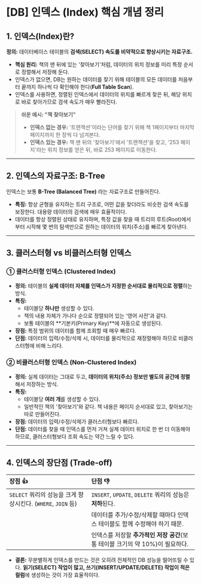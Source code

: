 # [DB] 인덱스 (Index) 핵심 개념 정리

## 1. 인덱스(Index)란?

**정의:** 데이터베이스 테이블의 **검색(SELECT) 속도를 비약적으로 향상시키는 자료구조.**

-   **핵심 원리:** 책의 맨 뒤에 있는 '찾아보기'처럼, 데이터의 위치 정보를 미리 특정 순서로 정렬해서 저장해 둔다.
-   인덱스가 없으면, DB는 원하는 데이터를 찾기 위해 테이블의 모든 데이터를 처음부터 끝까지 하나씩 다 확인해야 한다(**Full Table Scan**).
-   인덱스를 사용하면, 정렬된 인덱스에서 데이터의 위치를 빠르게 찾은 뒤, 해당 위치로 바로 찾아가므로 검색 속도가 매우 빨라진다.

> **쉬운 예시: "책 찾아보기"**
> -   **인덱스 없는 경우:** '트랜잭션'이라는 단어를 찾기 위해 책 1페이지부터 마지막 페이지까지 한 장씩 다 넘겨본다.
> -   **인덱스 있는 경우:** 책 맨 뒤의 '찾아보기'에서 '트랜잭션'을 찾고, '253 페이지'라는 위치 정보를 얻은 뒤, 바로 253 페이지로 이동한다.

---

## 2. 인덱스의 자료구조: B-Tree

인덱스는 보통 **B-Tree (Balanced Tree)** 라는 자료구조로 만들어진다.

-   **특징:** 항상 균형을 유지하는 트리 구조로, 어떤 값을 찾더라도 비슷한 검색 속도를 보장한다. 대용량 데이터의 검색에 매우 효율적이다.
-   데이터를 항상 정렬된 상태로 유지하며, 특정 값을 찾을 때 트리의 루트(Root)에서부터 시작해 몇 번의 탐색만으로 원하는 데이터의 위치(주소)를 빠르게 찾아낸다.


---

## 3. 클러스터형 vs 비클러스터형 인덱스

### ① 클러스터형 인덱스 (Clustered Index)

-   **정의:** 테이블의 **실제 데이터 자체를 인덱스가 지정한 순서대로 물리적으로 정렬**하는 방식.
-   **특징:**
    -   테이블당 **하나만** 생성할 수 있다.
    -   책의 내용 자체가 가나다 순으로 정렬되어 있는 '영어 사전'과 같다.
    -   보통 테이블의 **기본키(Primary Key)**에 자동으로 생성된다.
-   **장점:** 특정 범위의 데이터를 함께 조회할 때 매우 빠르다.
-   **단점:** 데이터의 입력/수정/삭제 시, 데이터를 물리적으로 재정렬해야 하므로 비클러스터형에 비해 느리다.

### ② 비클러스터형 인덱스 (Non-Clustered Index)

-   **정의:** 실제 데이터는 그대로 두고, **데이터의 위치(주소) 정보만 별도의 공간에 정렬**해서 저장하는 방식.
-   **특징:**
    -   테이블당 **여러 개**를 생성할 수 있다.
    -   일반적인 책의 '찾아보기'와 같다. 책 내용은 페이지 순서대로 있고, 찾아보기는 따로 만들어진다.
-   **장점:** 데이터의 입력/수정/삭제가 클러스터형보다 빠르다.
-   **단점:** 데이터를 찾을 때 인덱스를 먼저 거쳐 실제 데이터 위치로 한 번 더 이동해야 하므로, 클러스터형보다 조회 속도는 약간 느릴 수 있다.

---

## 4. 인덱스의 장단점 (Trade-off)

| 장점 👍 | 단점 👎 |
| :--- | :--- |
| `SELECT` 쿼리의 성능을 크게 향상시킨다. (`WHERE`, `JOIN` 등) | `INSERT`, `UPDATE`, `DELETE` 쿼리의 성능은 **저하**된다. |
| | 데이터를 추가/수정/삭제할 때마다 인덱스 테이블도 함께 수정해야 하기 때문. |
| | 인덱스를 저장할 **추가적인 저장 공간**(보통 테이블 크기의 약 10%)이 필요하다. |

-   **결론:** 무분별하게 인덱스를 만드는 것은 오히려 전체적인 DB 성능을 떨어뜨릴 수 있다. **읽기(SELECT) 작업이 많고, 쓰기(INSERT/UPDATE/DELETE) 작업이 적은 컬럼**에 생성하는 것이 가장 효율적이다.
